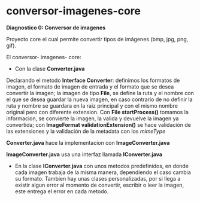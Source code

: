 
# conversor-imagenes-core

**Diagnostico 0: Conversor de imagenes**


Proyecto core el cual permite convertir tipos de imágenes (bmp, jpg, png, gif).

El conversor- imagenes- core:  

* Con la clase  **Converter.java**

Declarando el metodo **Interface Converter**: definimos los formatos de imagen, el formato de imagen de entrada y el formato que se desea convertir la imagen; la imagen de tipo **File**, se define la ruta y el nombre con el que se desea guardar la nueva imagen, en caso contrario de no definir la ruta y nombre se guardara en la raiz principal y con el mismo nombre original pero con diferente extension. Con **File startProcess()** tomamos la informacion, se convierte  la imagen, la valida y devuelve la imagen ya convertida; con **ImageFormat validationExtension()** se  hace validación de las extensiones y la validación de la metadata con los  *mimeType*

**Converter.java** hace la implementacion con **ImageConverter.java**

**ImageConverter.java** usa una interfaz llamada **IConverter.java**

* En la clase **IConverter.java** con unos metodos predefinidos, en donde cada imagen trabaja de la misma manera, dependiendo el caso cambia su formato. Tambien hay unas clases personalizadas, por si llega a existir algun error al momento de convertir, escribir o leer la imagen, este entrega el error en cada metodo.
 
 
